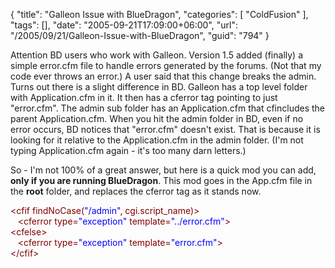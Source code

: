 {
	"title": "Galleon Issue with BlueDragon",
	"categories": [
		"ColdFusion"
	],
	"tags": [],
	"date": "2005-09-21T17:09:00+06:00",
	"url": "/2005/09/21/Galleon-Issue-with-BlueDragon",
	"guid": "794"
}

Attention BD users who work with Galleon. Version 1.5 added (finally) a simple error.cfm file to handle errors generated by the forums. (Not that my code ever throws an error.) A user said that this change breaks the admin. Turns out there is a slight difference in BD. Galleon has a top level folder with Application.cfm in it. It then has a cferror tag pointing to just "error.cfm". The admin sub folder has an Application.cfm that cfincludes the parent Application.cfm. When you hit the admin folder in BD, even if no error occurs, BD notices that "error.cfm" doesn't exist. That is because it is looking for it relative to the Application.cfm in the admin folder. (I'm not typing Application.cfm again - it's too many darn letters.)

So - I'm not 100% of a great answer, but here is a quick mod you can add, <b>only if you are running BlueDragon</b>. This mod goes in the App.cfm file in the <b>root</b> folder, and replaces the cferror tag as it stands now.

<div class="code"><FONT COLOR=MAROON>&lt;cfif findNoCase(<FONT COLOR=BLUE>"/admin"</FONT>, cgi.script_name)&gt;</FONT><br>
&nbsp;&nbsp;&nbsp;<FONT COLOR=MAROON>&lt;cferror type=<FONT COLOR=BLUE>"exception"</FONT> template=<FONT COLOR=BLUE>"../error.cfm"</FONT>&gt;</FONT><br>
<FONT COLOR=MAROON>&lt;cfelse&gt;</FONT><br>
&nbsp;&nbsp;&nbsp;<FONT COLOR=MAROON>&lt;cferror type=<FONT COLOR=BLUE>"exception"</FONT> template=<FONT COLOR=BLUE>"error.cfm"</FONT>&gt;</FONT><br>
<FONT COLOR=MAROON>&lt;/cfif&gt;</FONT></div>